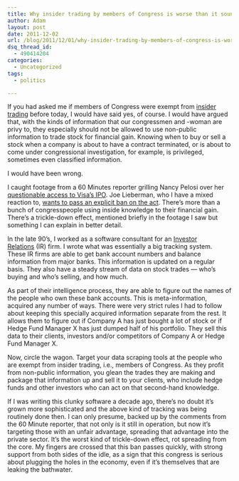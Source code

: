 ```yaml
---
title: Why insider trading by members of Congress is worse than it sounds
author: Adam
layout: post
date: 2011-12-02
url: /blog/2011/12/01/why-insider-trading-by-members-of-congress-is-worse-than-it-sounds/
dsq_thread_id:
  - 490414204
categories:
  - Uncategorized
tags:
  - politics

---
```

If you had asked me if members of Congress were exempt from [insider trading](1) before today, I would have said yes, of course. I would have argued that, with the kinds of information that our congressmen and -woman are privy to, they especially should not be allowed to use non-public information to trade stock for financial gain. Knowing when to buy or sell a stock when a company is about to have a contract terminated, or is about to come under congressional investigation, for example, is privileged, sometimes even classified information.

I would have been wrong.

I caught footage from a 60 Minutes reporter grilling Nancy Pelosi over her [questionable access to Visa&#8217;s IPO](2). Joe Lieberman, who I have a mixed reaction to, [wants to pass an explicit ban on the act](3). There&#8217;s more than a bunch of congresspeople using inside knowledge to their financial gain. There&#8217;s a trickle-down effect, mentioned briefly in the footage I saw but something I can explain in better detail.

In the late 90&#8217;s, I worked as a software consultant for an [Investor Relations](4) (IR) firm. I wrote what was essentially a big tracking system. These IR firms are able to get bank account numbers and balance information from major banks. This information is updated on a regular basis. They also have a steady stream of data on stock trades &#8212; who&#8217;s buying and who&#8217;s selling, and how much.

As part of their intelligence process, they are able to figure out the names of the people who own these bank accounts. This is meta-information, acquired any number of ways. There were very strict rules I had to follow about keeping this specially acquired information separate from the rest. It allows them to figure out if Company A has just bought a lot of stock or if Hedge Fund Manager X has just dumped half of his portfolio. They sell this data to their clients, investors and/or competitors of Company A or Hedge Fund Manager X.

Now, circle the wagon. Target your data scraping tools at the people who are exempt from insider trading, i.e., members of Congress. As they profit from non-public information, you glean the trades they are making and package that information up and sell it to your clients, who include hedge funds and other investors who can act on that second-hand knowledge.

If I was writing this clunky software a decade ago, there&#8217;s no doubt it&#8217;s grown more sophisticated and the above kind of tracking was being routinely done then. I can only presume, backed up by the comments from the 60 Minute reporter, that not only is it still in operation, but now it&#8217;s targeting those with an unfair advantage, spreading that advantage into the private sector. It&#8217;s the worst kind of trickle-down effect, rot spreading from the core. My fingers are crossed that this ban passes quickly, with strong support from both sides of the idle, as a sign that this congress is serious about plugging the holes in the economy, even if it&#8217;s themselves that are leaking the bathwater.

 [1]: http://en.wikipedia.org/wiki/Insider_trading
 [2]: http://www.csmonitor.com/USA/Latest-News-Wires/2011/1115/Did-Nancy-Pelosi-profit-from-Visa-stock-purchases
 [3]: http://www.marketwatch.com/story/bipartisan-criticism-of-insider-trading-laws-2011-12-01
 [4]: http://en.wikipedia.org/wiki/Investor_relations
